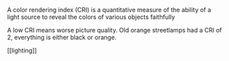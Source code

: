 A color rendering index (CRI) is a quantitative measure of the ability of a light source to reveal the colors of various objects faithfully

A low CRI means worse picture quality.
Old orange streetlamps had a CRI of 2, everything is either black or orange.

[[lighting]]
